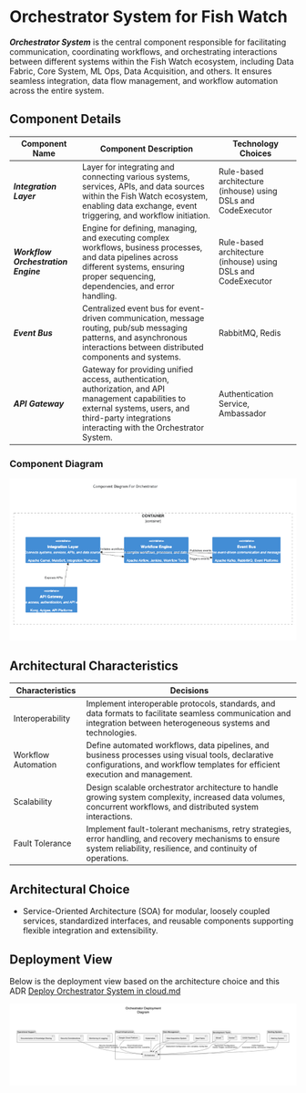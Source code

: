 # Orchestrator System for Fish Watch

***Orchestrator System*** is the central component responsible for facilitating communication, coordinating workflows, and orchestrating interactions between different systems within the Fish Watch ecosystem, including Data Fabric, Core System, ML Ops, Data Acquisition, and others. It ensures seamless integration, data flow management, and workflow automation across the entire system.

## Component Details

| Component Name  | Component Description | Technology Choices |
| ------------- | ------------- | ------------- |
| ***Integration Layer***  | Layer for integrating and connecting various systems, services, APIs, and data sources within the Fish Watch ecosystem, enabling data exchange, event triggering, and workflow initiation. | Rule-based architecture (inhouse) using DSLs and CodeExecutor |
| ***Workflow Orchestration Engine***  | Engine for defining, managing, and executing complex workflows, business processes, and data pipelines across different systems, ensuring proper sequencing, dependencies, and error handling. | Rule-based architecture (inhouse) using DSLs and CodeExecutor |
| ***Event Bus***  | Centralized event bus for event-driven communication, message routing, pub/sub messaging patterns, and asynchronous interactions between distributed components and systems. | RabbitMQ, Redis |
| ***API Gateway***  | Gateway for providing unified access, authentication, authorization, and API management capabilities to external systems, users, and third-party integrations interacting with the Orchestrator System. | Authentication Service, Ambassador |

### Component Diagram
![Orchestrator Component Diagram](../Assets/components/orchestrator.png)

## Architectural Characteristics

| Characteristics  | Decisions |
| ------------- | ------------- |
| Interoperability  | Implement interoperable protocols, standards, and data formats to facilitate seamless communication and integration between heterogeneous systems and technologies. |
| Workflow Automation  | Define automated workflows, data pipelines, and business processes using visual tools, declarative configurations, and workflow templates for efficient execution and management. |
| Scalability  | Design scalable orchestrator architecture to handle growing system complexity, increased data volumes, concurrent workflows, and distributed system interactions. |
| Fault Tolerance  | Implement fault-tolerant mechanisms, retry strategies, error handling, and recovery mechanisms to ensure system reliability, resilience, and continuity of operations. |

## Architectural Choice

- Service-Oriented Architecture (SOA) for modular, loosely coupled services, standardized interfaces, and reusable components supporting flexible integration and extensibility.

## Deployment View
Below is the deployment view based on the architecture choice and this ADR [Deploy Orchestrator System in cloud.md](../ADRs/014-deployment-strategy.md)

![Orchestrator System Deployment View](../Assets/deployment/orchestrator.png)
